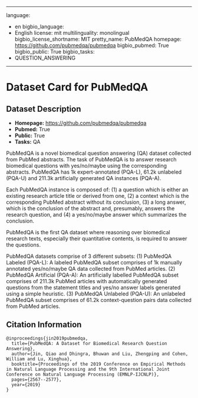 
---
language: 
- en
bigbio_language: 
- English
license: mit
multilinguality: monolingual
bigbio_license_shortname: MIT
pretty_name: PubMedQA
homepage: https://github.com/pubmedqa/pubmedqa
bigbio_pubmed: True
bigbio_public: True
bigbio_tasks: 
- QUESTION_ANSWERING
---


# Dataset Card for PubMedQA

## Dataset Description

- **Homepage:** https://github.com/pubmedqa/pubmedqa
- **Pubmed:** True
- **Public:** True
- **Tasks:** QA


PubMedQA is a novel biomedical question answering (QA) dataset collected from PubMed abstracts.
The task of PubMedQA is to answer research biomedical questions with yes/no/maybe using the corresponding abstracts.
PubMedQA has 1k expert-annotated (PQA-L), 61.2k unlabeled (PQA-U) and 211.3k artificially generated QA instances (PQA-A).

Each PubMedQA instance is composed of:
  (1) a question which is either an existing research article title or derived from one,
  (2) a context which is the corresponding PubMed abstract without its conclusion,
  (3) a long answer, which is the conclusion of the abstract and, presumably, answers the research question, and
  (4) a yes/no/maybe answer which summarizes the conclusion.

PubMedQA is the first QA dataset where reasoning over biomedical research texts,
especially their quantitative contents, is required to answer the questions.

PubMedQA datasets comprise of 3 different subsets:
  (1) PubMedQA Labeled (PQA-L): A labeled PubMedQA subset comprises of 1k manually annotated yes/no/maybe QA data collected from PubMed articles.
  (2) PubMedQA Artificial (PQA-A): An artificially labelled PubMedQA subset comprises of 211.3k PubMed articles with automatically generated questions from the statement titles and yes/no answer labels generated using a simple heuristic.
  (3) PubMedQA Unlabeled (PQA-U): An unlabeled PubMedQA subset comprises of 61.2k context-question pairs data collected from PubMed articles.



## Citation Information

```
@inproceedings{jin2019pubmedqa,
  title={PubMedQA: A Dataset for Biomedical Research Question Answering},
  author={Jin, Qiao and Dhingra, Bhuwan and Liu, Zhengping and Cohen, William and Lu, Xinghua},
  booktitle={Proceedings of the 2019 Conference on Empirical Methods in Natural Language Processing and the 9th International Joint Conference on Natural Language Processing (EMNLP-IJCNLP)},
  pages={2567--2577},
  year={2019}
}

```
